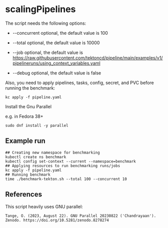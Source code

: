 # scalingPipelines
The script needs the following options:

* --concurrent   optional,
                 the default value is 100

* --total        optional,
                 the default value is 10000

* --job          optional,
                 the default value is
                 https://raw.githubusercontent.com/tektoncd/pipeline/main/examples/v1/pipelineruns/using_context_variables.yaml

* --debug        optional,
                 the default value is false


Also, you need to apply pipelines, tasks, config, secret, and PVC before running the benchmark:
```
kc apply -f pipeline.yaml
```

Install the Gnu Parallel

e.g. in Fedora 38+
```
sudo dnf install -y parallel
```

## Example run
```
## Creating new namespace for benchmarking
kubectl create ns benchmark
kubectl config set-context --current --namespace=benchmark
## Applying resources to run benchmarking runs/jobs
kc apply -f pipeline.yaml
## Running benchmark
time ./benchmark-tekton.sh --total 100 --concurrent 10
```

## References
This script heavily uses GNU parallel:

```
Tange, O. (2023, August 22). GNU Parallel 20230822 ('Chandrayaan').
Zenodo. https://doi.org/10.5281/zenodo.8278274
```
